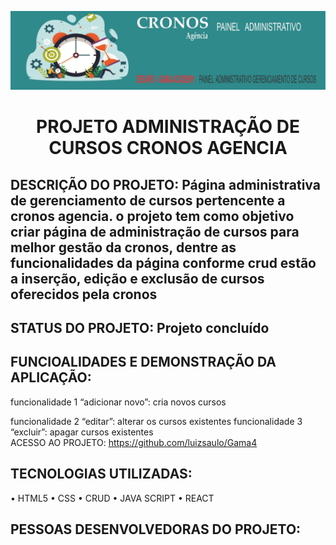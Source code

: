 ![Imagem faz referência ao tempo posto que cronos (nome da agencia) é o titã do tempo e descreve o nome da empresa e o projeto)](images/bd474161a14d2951cce2c42dbc83708cb288b303e5f6d7c90735cc63cb8f01a5.png)  
<h1 align="center"> PROJETO ADMINISTRAÇÃO DE CURSOS CRONOS AGENCIA </h1>

## DESCRIÇÃO DO PROJETO: Página administrativa de gerenciamento de cursos pertencente a cronos agencia. o projeto tem como objetivo criar página de administração de cursos para melhor gestão da cronos, dentre as funcionalidades da página conforme crud estão a inserção, edição e exclusão de cursos oferecidos pela cronos 

## STATUS DO PROJETO: Projeto concluído

## FUNCIOALIDADES E DEMONSTRAÇÃO DA APLICAÇÃO:
funcionalidade 1 “adicionar novo”: cria novos cursos

    
funcionalidade 2 “editar”: alterar os cursos existentes	
funcionalidade 3 “excluir”: apagar cursos existentes	
ACESSO AO PROJETO: 
https://github.com/luizsaulo/Gama4
## TECNOLOGIAS UTILIZADAS:
•	HTML5
•	CSS 
•	CRUD
•	JAVA SCRIPT
•	REACT
## PESSOAS DESENVOLVEDORAS DO PROJETO:

